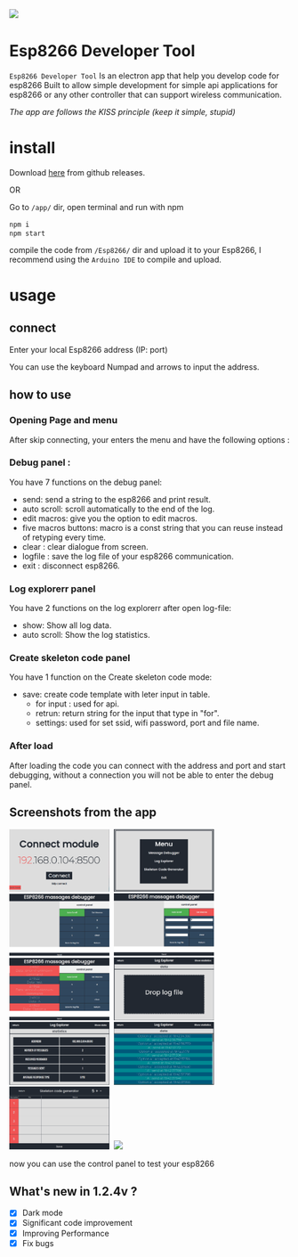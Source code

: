 <img src="https://raw.githubusercontent.com/EladJosef/Esp8266-developer-tool/126f1b2abe30ad8c57463810e340db1f2a61f622/img/banner.svg" width="1000">

# Esp8266 Developer Tool

`Esp8266 Developer Tool` Is an electron app that help you develop code for esp8266
Built to allow simple development for simple api applications for esp8266 or any
other controller that can support wireless communication.

*The app are follows the KISS principle (keep it simple, stupid)* 

# install

Download [here](https://github.com/EladJosef/Esp8266-developer-tool/releases/download/v1.2.4/Esp8266.develop.tool.Setup.1.2.4.exe) from github releases.

OR

Go to `/app/` dir, open terminal and run with npm

```node
npm i
npm start
```

compile the code from `/Esp8266/` dir and upload it to your Esp8266, I recommend using the `Arduino IDE` to compile and upload.

# usage

## connect

Enter your local Esp8266 address (IP: port)

You can use the keyboard Numpad and arrows to input the address.

## how to use

### Opening Page and menu
After skip connecting, your enters the menu and have the following options : 

### Debug panel :
You have 7 functions on the debug panel:

- send: send a string to the esp8266 and print result.
- auto scroll: scroll automatically to the end of the log.
- edit macros: give you the option to edit macros.
- five macros buttons: macro is a const string that you can reuse instead of retyping every time.
- clear : clear dialogue from screen.
- logfile : save the log file of your esp8266 communication.
- exit : disconnect esp8266.

### Log explorerr panel
You have 2 functions on the log explorerr after open log-file:

- show: Show all log data.
- auto scroll: Show the log statistics.

### Create skeleton code panel
You have 1 function on the Create skeleton code mode:

- save: create code template with leter input in table.
  - for input : used for api.
  - retrun: return string for the input that type in "for".
  - settings: used for set ssid, wifi password, port and file name.

### After load
After loading the code you can connect with the address and port and start debugging,
without a connection you will not be able to enter the debug panel.


## Screenshots from the app

<p float="left">
  <kbd>
  <img src="https://raw.githubusercontent.com/EladJosef/Esp8266-debugger/master/img/connect.png" width="180">
  </kbd>
  <kbd>
  <img src="https://raw.githubusercontent.com/EladJosef/Esp8266-debugger/develop/img/menu.png" width="180">
  </kbd>
  <kbd>
  <img src="https://raw.githubusercontent.com/EladJosef/Esp8266-debugger/master/img/Control.png" width="180">
  </kbd>
  <kbd>
  <img src="https://raw.githubusercontent.com/EladJosef/Esp8266-debugger/master/img/edit-macro.png" width="180">
  </kbd>
  <kbd>
  <img src="https://raw.githubusercontent.com/EladJosef/Esp8266-debugger/master/img/log.png" width="180">
  </kbd>
  <kbd>
  <img src="https://raw.githubusercontent.com/EladJosef/Esp8266-debugger/develop/img/upload.png" width="180">
  </kbd>
  <kbd>
  <img src="https://raw.githubusercontent.com/EladJosef/Esp8266-debugger/develop/img/stat-log.png" width="180">
  </kbd>
  <kbd>
  <img src="https://raw.githubusercontent.com/EladJosef/Esp8266-debugger/develop/img/data-log.png" width="180">
  </kbd>
  <kbd>
  <img src="https://raw.githubusercontent.com/EladJosef/Esp8266-debugger/develop/img/code.png" width="180">
  </kbd>
  <kbd>
  <img src="https://raw.githubusercontent.com/EladJosef/Esp8266-developer-tool/develop/img/settings.png" width="180">
  </kbd>
</p>

now you can use the control panel to test your esp8266

## What's new in 1.2.4v ?

- [x] Dark mode
- [x] Significant code improvement
- [x] Improving Performance
- [x] Fix bugs 
